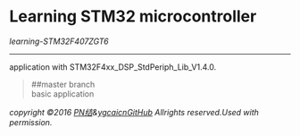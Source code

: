 # Learning STM32 microcontroller

*learning-STM32F407ZGT6*

----------------------------

application  with STM32F4xx_DSP_StdPeriph_Lib_V1.4.0.

 
>##master branch  
> basic application



















*copyright &copy;2016 [PN结][myhome]&[ygcaicnGitHub][mygithome] Allrights reserved.Used with permission.*


[myhome]:http://www.cumtpn.com
[mygithome]:http://ygcaicn.github.io

